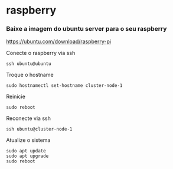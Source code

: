 # raspberry

### Baixe a imagem do ubuntu server para o seu raspberry
https://ubuntu.com/download/raspberry-pi

Conecte o raspberry via ssh
```console
ssh ubuntu@ubuntu
```

Troque o hostname
```console
sudo hostnamectl set-hostname cluster-node-1
```

Reinicie
```console
sudo reboot
```

Reconecte via ssh
```console
ssh ubuntu@cluster-node-1 
```

Atualize o sistema
```console
sudo apt update
sudo apt upgrade
sudo reboot
```

